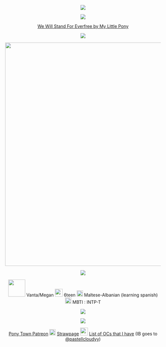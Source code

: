 <p align="center"> <img src=https://file.garden/Z1wsLskJxRiY2oPJ/Untitled905_20250902094336.png> </p>
<p align="center">  <img src="https://readme-typing-svg.demolab.com/?lines=I+have+waited+for+the+day;To+send+this+greedy+wolf+away;Now+the+magic+is+my+salvation;Gather+close+in+my+protection;We...+will...+stand+for+Everfree!;Behold+the+beauty+of+nature+in+all+its+glory;No+need+to+fear+the+vultures+at+the+door;Right+here+you+have+me+to+protect+you;Within+these+walls+of+thorns;Forever+free,+forevermore!;They+have+come+into+our+domain;Here+to+seal+our+camp+in+chains;But+we+have+held+it+for+generations;This+is+just+a+complication;We...+will...+stand+for+Everfree!;Trust+in+me,+this+is+for+your+own+good;Don't+be+afraid,+nature+is+our+friend;All+of+this+beauty+that+surrounds+us;Every+lovely+bloom+designed+to+defend;Let+them+come,+just+let+them+try!;I'm+not+about+to+say+goodbye!;This+camp+will+be+here+throughout+the+ages;Written+into+the+history+pages;We...+will...+stand+for+Everfree!;&font=Barrio&center=true&width=1080&height=50&color=277087&duration=4000&pause=1000"> </p>
<div align="center">
  
  [We Will Stand For Everfree by My Little Pony](https://www.youtube.com/watch?v=cbwJyXnlMes)

</div>
<p align="center"> <img src=https://komarev.com/ghpvc/?username=dr-vanta&color=277087&abbreviated=true&style=flat-square&label=Vantacorp+Followers> </p>
<p align="center"> <img src=https://file.garden/Z1wsLskJxRiY2oPJ/Untitled914_20250903175740.png width=720></p>
<p align="center"> <img src=https://file.garden/Z1wsLskJxRiY2oPJ/Untitled906_20250902100135.png> </p>
<p align="center"> <img height=55 src=https://file.garden/Z1wsLskJxRiY2oPJ/Untitled907_20250902095415.png> 
    Vanta/Megan <img src=https://file.garden/Z1wsLskJxRiY2oPJ/Untitled911_20250902102023.png height=25> 6teen <img src=https://file.garden/Z1wsLskJxRiY2oPJ/Untitled910_20250902101727.png height=20> Maltese-Albanian (learning spanish) <img src=https://file.garden/Z1wsLskJxRiY2oPJ/Untitled909_20250902101608.png height=20> MBTI : INTP-T 
</p>
<p align="center"> <img src=https://file.garden/Z1wsLskJxRiY2oPJ/Untitled906_20250902100135.png>
<p align="center"> <img src=https://file.garden/Z1wsLskJxRiY2oPJ/Untitled905_20250902095216.png> </p>
<div align="center">

  [Pony Town Patreon](https://www.patreon.com/c/chronosrebirth/posts) <img src=https://file.garden/Z1wsLskJxRiY2oPJ/Untitled908_20250902095542.png height=20> [Strawpage](https://chronosrebirth-vantaandmafioso.straw.page/) <img src=https://file.garden/Z1wsLskJxRiY2oPJ/Untitled919_20250903211013.png height=25> [List of OCs that I have](https://chronsrebirth.notepin.co/undefined-ymktndyy) (IB goes to [@pastellcloudyy](https://github.com/pastellcloudyy))

</div>


<!--
<p align="center"> 18/06/09 — 24/07/25 🕊️ </p>

<p align="center">  <img src="https://readme-typing-svg.demolab.com/?lines=Howie+thought+brass+was+the+height+of+style;Now+he's+got+something+of+a+steampunk+smile;And+it's+all+right,+it's+alright,+it's+alright;Sally+got+a+dagger+hung+from+her+septum;O'Malley+cut+his+ears+off,+but+wishes+that+he+kept+'em;And+it's+alright;It's+all+right+to+be+cool,+you+do+what+you+do,+what+you+do;Rooney+got+his+skull+exposed,+doggone+it;Soon+he's+gonna+get+scrimshaw+carved+on+it;And+it's+alright;It's+alright+to+be+cool,+it's+alright,+it's+alright;Do+what+you+want+with+you;Be+nonchalant+with+screws;Stuck+through+your+eyelids;You+new+wave+of+pirates;Modify,+modify+whatever;Modify,+modify+and+sever;Modify;May+nothing+get+rejected;May+nothing+get+infected;Mason+got+Frankenstein+stitches+installed;Adjacent+to+her+eyes+cause+she+wants+to+look+mauled;And+it's+alright,+it's+alright,+it's+alright;Johnny+stuck+20+gauge+nails+through+his+feet;Donnie+stuck+40+if+only+to+compete;And+it's+alright;It's+all+right+to+be+cool,+you+do+what+you+do,+what+you+do;Stan+tried+to+scarify+his+neck+with+a+rope;His+plan+kinda+failed,+but+it+would've+been+dope;And+it's+alright;It's+alright+to+be+cool,+it's+alright,+it's+alright;Do+what+you+want+with+you;Be+nonchalant+with+screws;Stuck+through+your+eyelids;You+new+wave+of+pirates;Modify,+modify+whatever;Modify,+modify+and+sever;Modify;May+nothing+get+rejected;May+nothing+get+infected;Modify,+modify+whatever;Modify,+modify+and+sever;Modify;May+nothing+get+rejected+(Knock+yourself+out);May+nothing+get+infected&font=Barrio&center=true&width=1080&height=50&color=277087&duration=4000&pause=1000"> </p>

<div align="center">
  
  [Modify by Lemon Demon](https://www.youtube.com/watch?v=uvxRD7mEfuU)

</div>

<p align="center">  <img src="https://readme-typing-svg.demolab.com/?lines=My+God,+I'm+so+lonely,+so+I+open+the+window;To+hear+sounds+of+people;To+hear+sounds+of+people;Venus,+planet+of+love,+was+destroyed+by+global+warming;Did+its+people+want+too+much,+too?;Did+its+people+want+too+much?;And+I+don't+want+your+pity,+I+just+want+somebody+near+me;Guess+I'm+a+coward,+I+just+want+to+feel+alright;And+I+know+no+one+will+save+me,+I+just+need+someone+to+kiss;Give+me+one+good+honest+kiss+and+I'll+be+alright;Nobody,+nobody,+nobody,+nobody,+nobody;Ooh,+nobody,+nobody,+nobody;I've+been+big+and+small+and+big+and+small+and+big+and+small+again;And+still+nobody+wants+me;Still,+nobody+wants+me;And+I+know+no+one+will+save+me,+I'm+just+asking+for+a+kiss;Give+me+one+good+movie+kiss+and+I'll+be+alright;Nobody,+nobody,+nobody,+nobody,+nobody;Ooh,+nobody,+nobody,+nobody,+nobody,+nobody;Nobody,+nobody,+nobody,+nobody;Nobody,+nobody,+nobody,+nobody;Nobody,+nobody,+nobody,+nobody;Nobody,+nobody,+nobody;Nobody,+no-;&font=Barrio&center=true&width=1080&height=50&color=277087&duration=4000&pause=1000"> </p>
<div align="center">
  
  [Nobody by Mitski](https://www.youtube.com/watch?v=qooWnw5rEcI)

</div>
<p align="center"><sub><sup>I heavily relate to this song, it's not even funny anymore.</sup></sub></p>
--!>

